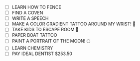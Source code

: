 - [ ] LEARN HOW TO FENCE
- [ ] FIND A COVEN
- [ ] WRITE A SPEECH 
- [ ] MAKE A COLOR GRADIENT TATTOO AROUND MY WRIST! 🌈 
- [ ] TAKE KIDS TO ESCAPE ROOM 🧩 
- [ ] PAPER BOAT TATTOO 
- [ ] PAINT A PORTRAIT OF THE MOON! 🌕
- [ ] LEARN CHEMISTRY
- [ ] PAY IDEAL DENTIST $253.50